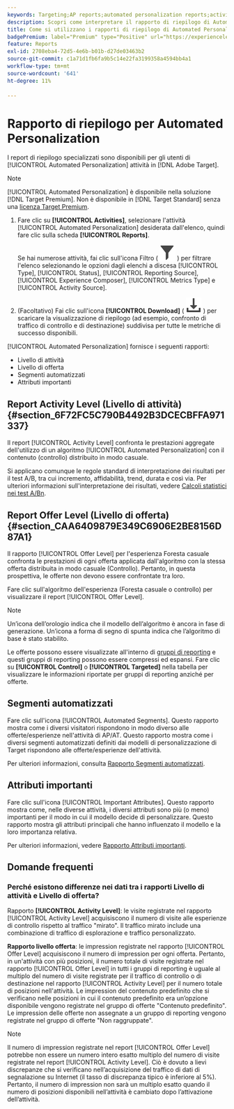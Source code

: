 ```yaml
---
keywords: Targeting;AP reports;automated personalization reports;activity level report;offer level report;offer detail report;faq
description: Scopri come interpretare il rapporto di riepilogo di Automated Personalization in Adobe Target. Da questo rapporto puoi passare ai rapporti Segmenti automatizzati e Attributi importanti.
title: Come si utilizzano i rapporti di riepilogo di Automated Personalization?
badgePremium: label="Premium" type="Positive" url="https://experienceleague.adobe.com/docs/target/using/introduction/intro.html?lang=en#premium newtab=true" tooltip="Scopri cosa è incluso in Target Premium."
feature: Reports
exl-id: 2708eba4-72d5-4e6b-b01b-d27de03463b2
source-git-commit: c1a71d1fb6fa9b5c14e22fa3199358a4594bb4a1
workflow-type: tm+mt
source-wordcount: '641'
ht-degree: 11%

---
```


# Rapporto di riepilogo per Automated Personalization

I report di riepilogo specializzati sono disponibili per gli utenti di [!UICONTROL Automated Personalization] attività in [!DNL Adobe Target].

>[!NOTE]
>
>[!UICONTROL Automated Personalization] è disponibile nella soluzione [!DNL Target Premium]. Non è disponibile in [!DNL Target Standard] senza una [licenza Target Premium](/help/main/c-intro/intro.md#premium).

1. Fare clic su **[!UICONTROL Activities]**, selezionare l&#39;attività [!UICONTROL Automated Personalization] desiderata dall&#39;elenco, quindi fare clic sulla scheda **[!UICONTROL Reports]**.

   Se hai numerose attività, fai clic sull&#39;icona Filtro ( ![icona Filtro](/help/main/assets/icons/Filter.svg) ) per filtrare l&#39;elenco selezionando le opzioni dagli elenchi a discesa [!UICONTROL Type], [!UICONTROL Status], [!UICONTROL Reporting Source], [!UICONTROL Experience Composer], [!UICONTROL Metrics Type] e [!UICONTROL Activity Source].

1. (Facoltativo) Fai clic sull&#39;icona **[!UICONTROL Download]** ( ![Icona Scarica](/help/main/assets/icons/Download.svg) ) per scaricare la visualizzazione di riepilogo (ad esempio, confronto di traffico di controllo e di destinazione) suddivisa per tutte le metriche di successo disponibili.

[!UICONTROL Automated Personalization] fornisce i seguenti rapporti:

* Livello di attività
* Livello di offerta
* Segmenti automatizzati
* Attributi importanti

## Report Activity Level (Livello di attività) {#section_6F72FC5C790B4492B3DCECBFFA971337}

Il report [!UICONTROL Activity Level] confronta le prestazioni aggregate dell&#39;utilizzo di un algoritmo [!UICONTROL Automated Personalization] con il contenuto (controllo) distribuito in modo casuale.

Si applicano comunque le regole standard di interpretazione dei risultati per il test A/B, tra cui incremento, affidabilità, trend, durata e così via. Per ulteriori informazioni sull&#39;interpretazione dei risultati, vedere [Calcoli statistici nei test A/Bn](/help/main/c-reports/statistical-methodology/statistical-calculations.md).

## Report Offer Level (Livello di offerta) {#section_CAA6409879E349C6906E2BE8156D87A1}

Il rapporto [!UICONTROL Offer Level] per l&#39;esperienza Foresta casuale confronta le prestazioni di ogni offerta applicata dall&#39;algoritmo con la stessa offerta distribuita in modo casuale (Controllo). Pertanto, in questa prospettiva, le offerte non devono essere confrontate tra loro.

Fare clic sull&#39;algoritmo dell&#39;esperienza (Foresta casuale o controllo) per visualizzare il report [!UICONTROL Offer Level].

>[!NOTE]
>
>Un’icona dell’orologio indica che il modello dell’algoritmo è ancora in fase di generazione. Un’icona a forma di segno di spunta indica che l’algoritmo di base è stato stabilito.

Le offerte possono essere visualizzate all&#39;interno di [gruppi di reporting](/help/main/c-activities/t-automated-personalization/offer-reporting-groups-in-automated-personalization.md) e questi gruppi di reporting possono essere compressi ed espansi. Fare clic su **[!UICONTROL Control]** o **[!UICONTROL Targeted]** nella tabella per visualizzare le informazioni riportate per gruppi di reporting anziché per offerte.

## Segmenti automatizzati

Fare clic sull&#39;icona [!UICONTROL Automated Segments]. Questo rapporto mostra come i diversi visitatori rispondono in modo diverso alle offerte/esperienze nell&#39;attività di AP/AT. Questo rapporto mostra come i diversi segmenti automatizzati definiti dai modelli di personalizzazione di Target rispondono alle offerte/esperienze dell&#39;attività.

Per ulteriori informazioni, consulta [Rapporto Segmenti automatizzati](/help/main/c-reports/c-personalization-insights-reports/automated-segments-report.md).

## Attributi importanti

Fare clic sull&#39;icona [!UICONTROL Important Attributes]. Questo rapporto mostra come, nelle diverse attività, i diversi attributi sono più (o meno) importanti per il modo in cui il modello decide di personalizzare. Questo rapporto mostra gli attributi principali che hanno influenzato il modello e la loro importanza relativa.

Per ulteriori informazioni, vedere [Rapporto Attributi importanti](/help/main/c-reports/c-personalization-insights-reports/important-attributes-report.md).

## Domande frequenti

### Perché esistono differenze nei dati tra i rapporti Livello di attività e Livello di offerta?

Rapporto **[!UICONTROL Activity Level]**: le visite registrate nel rapporto [!UICONTROL Activity Level] acquisiscono il numero di visite alle esperienze di controllo rispetto al traffico &quot;mirato&quot;. Il traffico mirato include una combinazione di traffico di esplorazione e traffico personalizzato.

**Rapporto livello offerta**: le impression registrate nel rapporto [!UICONTROL Offer Level] acquisiscono il numero di impression per ogni offerta. Pertanto, in un&#39;attività con più posizioni, il numero totale di visite registrate nel rapporto [!UICONTROL Offer Level] in tutti i gruppi di reporting è uguale al multiplo del numero di visite registrate per il traffico di controllo o di destinazione nel rapporto [!UICONTROL Activity Level] per il numero totale di posizioni nell&#39;attività. Le impression del contenuto predefinito che si verificano nelle posizioni in cui il contenuto predefinito era un’opzione disponibile vengono registrate nel gruppo di offerte &quot;Contenuto predefinito&quot;. Le impression delle offerte non assegnate a un gruppo di reporting vengono registrate nel gruppo di offerte &quot;Non raggruppate&quot;.

>[!NOTE]
>
>Il numero di impression registrate nel report [!UICONTROL Offer Level] potrebbe non essere un numero intero esatto multiplo del numero di visite registrate nel report [!UICONTROL Activity Level]. Ciò è dovuto a lievi discrepanze che si verificano nell’acquisizione del traffico di dati di segnalazione su Internet (il tasso di discrepanza tipico è inferiore al 5%). Pertanto, il numero di impression non sarà un multiplo esatto quando il numero di posizioni disponibili nell’attività è cambiato dopo l’attivazione dell’attività.
